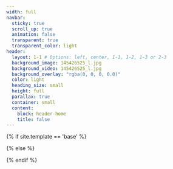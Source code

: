 ```yaml
---
width: full
navbar:
  sticky: true
  scroll_up: true
  animation: false
  transparent: true
  transparent_color: light
header:
  layout: 1-1 # Options: left, center, 1-1, 1-2, 1-3 or 2-3
  background_image: 145426525_l.jpg
  background_video: 145426525_l.jpg
  background_overlay: "rgba(0, 0, 0, 0.0)"
  color: light
  heading_size: small
  height: full
  parallax: true
  container: small
  content:
    block: header-home
    title: false
---
```


[comment]: # (This actually is the most platform independent comment)

{% if site.template == 'base' %}

  
{% else %}


{% endif %}